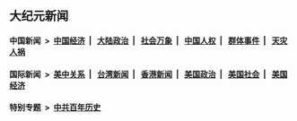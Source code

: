 ## 大纪元新闻

#### 中国新闻 &nbsp;>&nbsp; [中国经济](indexes/ncid283/README.md?05280045) &nbsp;| &nbsp; [大陆政治](indexes/ncid277/README.md?05280045) &nbsp;| &nbsp; [社会万象](indexes/ncid282/README.md?05280045) &nbsp;| &nbsp; [中国人权](indexes/ncid278/README.md?05280045) &nbsp;| &nbsp; [群体事件](indexes/ncid279/README.md?05280045) &nbsp;| &nbsp; [天灾人祸](indexes/ncid280/README.md?05280045)

#### 国际新闻 &nbsp;>&nbsp; [美中关系](indexes/nf1412576/README.md?05280045) &nbsp;| &nbsp; [台湾新闻](indexes/ncid1349361/README.md?05280045) &nbsp;| &nbsp; [香港新闻](indexes/ncid1349362/README.md?05280045) &nbsp;| &nbsp; [美国政治](indexes/ncid1078159/README.md?05280045) &nbsp;| &nbsp; [美国社会](indexes/ncid1078160/README.md?05280045) &nbsp;| &nbsp; [美国经济](indexes/ncid1078158/README.md?05280045)

#### 特别专题 &nbsp;>&nbsp; [中共百年历史](https://github.com/epoch-news/epoch-special/blob/master/README.md?05280045)  

